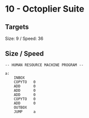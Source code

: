 # 10 - Octoplier Suite

## Targets
Size: 9 / Speed: 36

## Size / Speed
```
-- HUMAN RESOURCE MACHINE PROGRAM --

a:
    INBOX   
    COPYTO   0
    ADD      0
    ADD      0
    ADD      0
    COPYTO   0
    ADD      0
    OUTBOX  
    JUMP     a



```